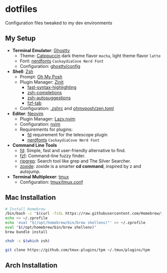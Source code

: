 # dotfiles

Configuration files tweaked to my dev environments

## My Setup

* **Terminal Emulator**: [Ghostty](https://ghostty.org)
  * Theme: [Catppuccin](https://github.com/catppuccin/ghostty) dark theme flavor `mocha`, light theme flavor `latte`
  * Font: [nerdfonts](https://www.nerdfonts.com/font-downloads) `CaskaydiaCove Nerd Font` 
  * Configuration: [ghostty/config](.config/ghostty/config)
* **Shell**: [Zsh](https://www.zsh.org/)
  * Prompt: [Oh My Posh](https://ohmyposh.dev/)
  * Plugin Manager: [Zinit](https://github.com/zdharma-continuum/zinit)
    * [fast-syntax-highlighting](https://github.com/zdharma-continuum/fast-syntax-highlighting)
    * [zsh-completions](https://github.com/zsh-users/zsh-completions)
    * [zsh-autosuggestions](https://github.com/zsh-users/zsh-autosuggestions)
    * [fzf-tab](https://github.com/Aloxaf/fzf-tab)
  * Configuration: [.zshrc](.zshrc) and [ohmyposh/zen.toml](ohmyposh/zen.toml)
* **Editor**: [Neovim](https://neovim.io)
  * Plugin Manager: [Lazy.nvim](https://lazy.folke.io)
  * Configuration: [nvim](.config/nvim)
  * Requirements for plugins:
    * [fd](https://github.com/sharkdp/fd) requirement for the telescope plugin
    * [nerdfonts](https://www.nerdfonts.com/font-downloads) `CaskaydiaCove Nerd Font`
* **Command Line Tools**
  * [fd](https://github.com/sharkdp/fd): Simple, fast and user-friendly alternative to find.
  * [fzf](https://github.com/junegunn/fzf): Command-line fuzzy finder.
  * [ripgrep](https://github.com/BurntSushi/ripgrep): Search tool like grep and The Silver Searcher.
  * [zoxide](https://github.com/ajeetdsouza/zoxide): zoxide is a smarter **cd command**, inspired by z and autojump.
* **Terminal Multiplexer**: [tmux](https://github.com/tmux/tmux)
  * Configuration: [tmux/tmux.conf](.config/tmux/tmux.conf)

## Mac Installation
```bash
# Install Homebrew
/bin/bash -c "$(curl -fsSL https://raw.githubusercontent.com/Homebrew/install/HEAD/install.sh)"
echo >> ~/.zprofile
echo 'eval "$(/opt/homebrew/bin/brew shellenv)"' >> ~/.zprofile
eval "$(/opt/homebrew/bin/brew shellenv)"
brew bundle install

chsh -s $(which zsh)

git clone https://github.com/tmux-plugins/tpm ~/.tmux/plugins/tpm
```

## Arch Installation
```bash

```

